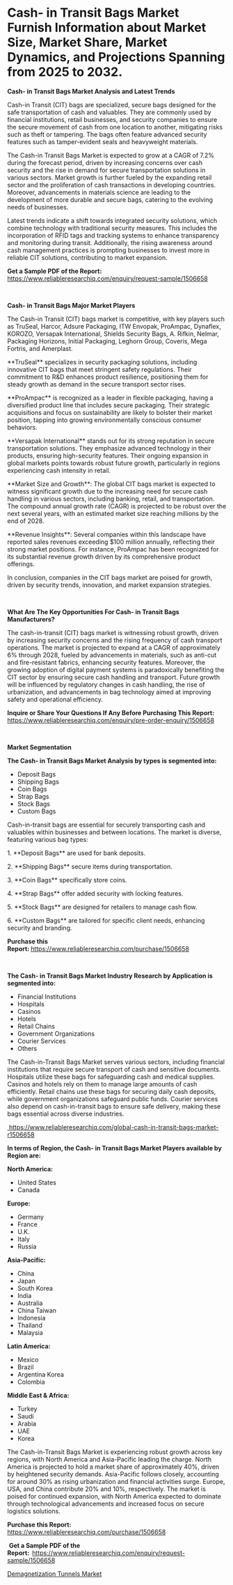 <p><h1>Cash- in Transit Bags Market Furnish Information about Market Size, Market Share, Market Dynamics, and Projections Spanning from 2025 to 2032.</h1></p><p><strong>Cash- in Transit Bags Market Analysis and Latest Trends</strong></p>
<p><p>Cash-in Transit (CIT) bags are specialized, secure bags designed for the safe transportation of cash and valuables. They are commonly used by financial institutions, retail businesses, and security companies to ensure the secure movement of cash from one location to another, mitigating risks such as theft or tampering. The bags often feature advanced security features such as tamper-evident seals and heavyweight materials.</p><p>The Cash-in Transit Bags Market is expected to grow at a CAGR of 7.2% during the forecast period, driven by increasing concerns over cash security and the rise in demand for secure transportation solutions in various sectors. Market growth is further fueled by the expanding retail sector and the proliferation of cash transactions in developing countries. Moreover, advancements in materials science are leading to the development of more durable and secure bags, catering to the evolving needs of businesses.</p><p>Latest trends indicate a shift towards integrated security solutions, which combine technology with traditional security measures. This includes the incorporation of RFID tags and tracking systems to enhance transparency and monitoring during transit. Additionally, the rising awareness around cash management practices is prompting businesses to invest more in reliable CIT solutions, contributing to market expansion.</p></p>
<p><strong>Get a Sample PDF of the Report:&nbsp;</strong> <a href="https://www.reliableresearchiq.com/enquiry/request-sample/1506658?utm_campaign=2927&utm_medium=2&utm_source=Github&utm_content=ia&utm_term=23032025&utm_id=cash-in-transit-bags">https://www.reliableresearchiq.com/enquiry/request-sample/1506658</a></p>
<p>&nbsp;</p>
<p><strong>Cash- in Transit Bags Major Market Players</strong></p>
<p><p>The Cash-in Transit (CIT) bags market is competitive, with key players such as TruSeal, Harcor, Adsure Packaging, ITW Envopak, ProAmpac, Dynaflex, KOROZO, Versapak International, Shields Security Bags, A. Rifkin, Nelmar, Packaging Horizons, Initial Packaging, Leghorn Group, Coveris, Mega Fortris, and Amerplast. </p><p>**TruSeal** specializes in security packaging solutions, including innovative CIT bags that meet stringent safety regulations. Their commitment to R&D enhances product resilience, positioning them for steady growth as demand in the secure transport sector rises.</p><p>**ProAmpac** is recognized as a leader in flexible packaging, having a diversified product line that includes secure packaging. Their strategic acquisitions and focus on sustainability are likely to bolster their market position, tapping into growing environmentally conscious consumer behaviors.</p><p>**Versapak International** stands out for its strong reputation in secure transportation solutions. They emphasize advanced technology in their products, ensuring high-security features. Their ongoing expansion in global markets points towards robust future growth, particularly in regions experiencing cash intensity in retail.</p><p>**Market Size and Growth**: The global CIT bags market is expected to witness significant growth due to the increasing need for secure cash handling in various sectors, including banking, retail, and transportation. The compound annual growth rate (CAGR) is projected to be robust over the next several years, with an estimated market size reaching millions by the end of 2028.</p><p>**Revenue Insights**: Several companies within this landscape have reported sales revenues exceeding $100 million annually, reflecting their strong market positions. For instance, ProAmpac has been recognized for its substantial revenue growth driven by its comprehensive product offerings.</p><p>In conclusion, companies in the CIT bags market are poised for growth, driven by security trends, innovation, and market expansion strategies.</p></p>
<p>&nbsp;</p>
<p><strong>What Are The Key Opportunities For Cash- in Transit Bags Manufacturers?</strong></p>
<p><p>The cash-in-transit (CIT) bags market is witnessing robust growth, driven by increasing security concerns and the rising frequency of cash transport operations. The market is projected to expand at a CAGR of approximately 6% through 2028, fueled by advancements in materials, such as anti-cut and fire-resistant fabrics, enhancing security features. Moreover, the growing adoption of digital payment systems is paradoxically benefiting the CIT sector by ensuring secure cash handling and transport. Future growth will be influenced by regulatory changes in cash handling, the rise of urbanization, and advancements in bag technology aimed at improving safety and operational efficiency.</p></p>
<p><strong>Inquire or Share Your Questions If Any Before Purchasing This Report:</strong> <a href="https://www.reliableresearchiq.com/enquiry/pre-order-enquiry/1506658?utm_campaign=2927&utm_medium=2&utm_source=Github&utm_content=ia&utm_term=23032025&utm_id=cash-in-transit-bags">https://www.reliableresearchiq.com/enquiry/pre-order-enquiry/1506658</a></p>
<p>&nbsp;</p>
<p><strong>Market Segmentation</strong></p>
<p><strong>The Cash- in Transit Bags Market Analysis by types is segmented into:</strong></p>
<p><ul><li>Deposit Bags</li><li>Shipping Bags</li><li>Coin Bags</li><li>Strap Bags</li><li>Stock Bags</li><li>Custom Bags</li></ul></p>
<p><p>Cash-in-transit bags are essential for securely transporting cash and valuables within businesses and between locations. The market is diverse, featuring various bag types: </p><p>1. **Deposit Bags** are used for bank deposits. </p><p>2. **Shipping Bags** secure items during transportation. </p><p>3. **Coin Bags** specifically store coins. </p><p>4. **Strap Bags** offer added security with locking features. </p><p>5. **Stock Bags** are designed for retailers to manage cash flow. </p><p>6. **Custom Bags** are tailored for specific client needs, enhancing security and branding.</p></p>
<p><strong>Purchase this Report:&nbsp;</strong><a href="https://www.reliableresearchiq.com/purchase/1506658?utm_campaign=2927&utm_medium=2&utm_source=Github&utm_content=ia&utm_term=23032025&utm_id=cash-in-transit-bags">https://www.reliableresearchiq.com/purchase/1506658</a></p>
<p>&nbsp;</p>
<p><strong>The Cash- in Transit Bags Market Industry Research by Application is segmented into:</strong></p>
<p><ul><li>Financial Institutions</li><li>Hospitals</li><li>Casinos</li><li>Hotels</li><li>Retail Chains</li><li>Government Organizations</li><li>Courier Services</li><li>Others</li></ul></p>
<p><p>The Cash-in-Transit Bags Market serves various sectors, including financial institutions that require secure transport of cash and sensitive documents. Hospitals utilize these bags for safeguarding cash and medical supplies. Casinos and hotels rely on them to manage large amounts of cash efficiently. Retail chains use these bags for securing daily cash deposits, while government organizations safeguard public funds. Courier services also depend on cash-in-transit bags to ensure safe delivery, making these bags essential across diverse industries.</p></p>
<p><a href="https://www.reliableresearchiq.com/global-cash-in-transit-bags-market-r1506658?utm_campaign=2927&utm_medium=2&utm_source=Github&utm_content=ia&utm_term=23032025&utm_id=cash-in-transit-bags">&nbsp;https://www.reliableresearchiq.com/global-cash-in-transit-bags-market-r1506658</a></p>
<p><strong>In terms of Region, the Cash- in Transit Bags Market Players available by Region are:</strong></p>
<p>
    <p> <strong> North America: </strong>
        <ul>
            <li>United States</li>
            <li>Canada</li>
        </ul>
        </p> 
    <p> <strong> Europe: </strong>
        <ul>
            <li>Germany</li>
            <li>France</li>
            <li>U.K.</li>
            <li>Italy</li>
            <li>Russia</li>
        </ul>
        </p> 
    <p> <strong> Asia-Pacific: </strong>
        <ul>
            <li>China</li>
            <li>Japan</li>
            <li>South Korea</li>
            <li>India</li>
            <li>Australia</li>
            <li>China Taiwan</li>
            <li>Indonesia</li>
            <li>Thailand</li>
            <li>Malaysia</li>
        </ul>
        </p> 
    <p> <strong> Latin America: </strong>
        <ul>
            <li>Mexico</li>
            <li>Brazil</li>
            <li>Argentina Korea</li>
            <li>Colombia</li>
        </ul>
        </p> 
    <p> <strong> Middle East & Africa: </strong>
        <ul>
            <li>Turkey</li>
            <li>Saudi</li>
            <li>Arabia</li>
            <li>UAE</li>
            <li>Korea</li>
        </ul>
    </p>
    </p>
<p><p>The Cash-in-Transit Bags Market is experiencing robust growth across key regions, with North America and Asia-Pacific leading the charge. North America is projected to hold a market share of approximately 40%, driven by heightened security demands. Asia-Pacific follows closely, accounting for around 30% as rising urbanization and financial activities surge. Europe, USA, and China contribute 20% and 10%, respectively. The market is poised for continued expansion, with North America expected to dominate through technological advancements and increased focus on secure logistics solutions.</p></p>
<p><strong>Purchase this Report: </strong><a href="https://www.reliableresearchiq.com/purchase/1506658?utm_campaign=2927&utm_medium=2&utm_source=Github&utm_content=ia&utm_term=23032025&utm_id=cash-in-transit-bags">https://www.reliableresearchiq.com/purchase/1506658</a></p>
<p>&nbsp;<strong>Get a Sample PDF of the Report:&nbsp;&nbsp;</strong><a href="https://www.reliableresearchiq.com/enquiry/request-sample/1506658?utm_campaign=2927&utm_medium=2&utm_source=Github&utm_content=ia&utm_term=23032025&utm_id=cash-in-transit-bags">https://www.reliableresearchiq.com/enquiry/request-sample/1506658</a></p>
<p><strong></strong></p>
<p><p><a href="https://github.com/djarixneoza/Market-Research-Report-List-1/blob/main/demagnetization-tunnels-market.md?utm_campaign=2927&utm_medium=2&utm_source=Github&utm_content=ia&utm_term=23032025&utm_id=cash-in-transit-bags">Demagnetization Tunnels Market</a></p></p>